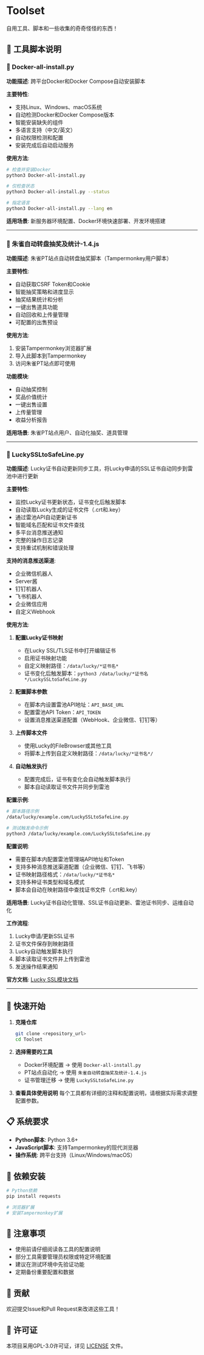 # Toolset

自用工具、脚本和一些收集的奇奇怪怪的东西！

## 📁 工具脚本说明

### 🐳 Docker-all-install.py
**功能描述**: 跨平台Docker和Docker Compose自动安装脚本

**主要特性**:
- 支持Linux、Windows、macOS系统
- 自动检测Docker和Docker Compose版本
- 智能安装缺失的组件
- 多语言支持（中文/英文）
- 自动权限检测和配置
- 安装完成后自动启动服务

**使用方法**:
```bash
# 检查并安装Docker
python3 Docker-all-install.py

# 仅检查状态
python3 Docker-all-install.py --status

# 指定语言
python3 Docker-all-install.py --lang en
```

**适用场景**: 新服务器环境配置、Docker环境快速部署、开发环境搭建

---

### 🎯 朱雀自动转盘抽奖及统计-1.4.js
**功能描述**: 朱雀PT站点自动转盘抽奖脚本（Tampermonkey用户脚本）

**主要特性**:
- 自动获取CSRF Token和Cookie
- 智能抽奖策略和进度显示
- 抽奖结果统计和分析
- 一键出售道具功能
- 自动回收和上传量管理
- 可配置的出售预设

**使用方法**:
1. 安装Tampermonkey浏览器扩展
2. 导入此脚本到Tampermonkey
3. 访问朱雀PT站点即可使用

**功能模块**:
- 自动抽奖控制
- 奖品价值统计
- 一键出售设置
- 上传量管理
- 收益分析报告

**适用场景**: 朱雀PT站点用户、自动化抽奖、道具管理

---

### 🔐 LuckySSLtoSafeLine.py
**功能描述**: Lucky证书自动更新同步工具，将Lucky申请的SSL证书自动同步到雷池中进行更新

**主要特性**:
- 监控Lucky证书更新状态，证书变化后触发脚本
- 自动读取Lucky生成的证书文件（.crt和.key）
- 通过雷池API自动更新证书
- 智能域名匹配和证书文件查找
- 多平台消息推送通知
- 完整的操作日志记录
- 支持重试机制和错误处理

**支持的消息推送渠道**:
- 企业微信机器人
- Server酱
- 钉钉机器人
- 飞书机器人
- 企业微信应用
- 自定义Webhook

**使用方法**:

1. **配置Lucky证书映射**
   - 在Lucky SSL/TLS证书中打开编辑证书
   - 启用证书映射功能
   - 自定义映射路径：`/data/lucky/*证书名*`
   - 证书变化后触发脚本：`python3 /data/lucky/*证书名*/LuckySSLtoSafeLine.py`

2. **配置脚本参数**
   - 在脚本内设置雷池API地址：`API_BASE_URL`
   - 配置雷池API Token：`API_TOKEN`
   - 设置消息推送渠道配置（WebHook、企业微信、钉钉等）

3. **上传脚本文件**
   - 使用Lucky的FileBrowser或其他工具
   - 将脚本上传到自定义映射路径：`/data/lucky/*证书名*/`

4. **自动触发执行**
   - 配置完成后，证书有变化会自动触发脚本执行
   - 脚本自动读取证书文件并同步到雷池

**配置示例**:
```bash
# 脚本路径示例
/data/lucky/example.com/LuckySSLtoSafeLine.py

# 测试触发命令示例
python3 /data/lucky/example.com/LuckySSLtoSafeLine.py
```

**配置说明**:
- 需要在脚本内配置雷池管理端API地址和Token
- 支持多种消息推送渠道配置（企业微信、钉钉、飞书等）
- 证书映射路径格式：`/data/lucky/*证书名*`
- 支持多种证书类型和域名模式
- 脚本会自动在映射路径中查找证书文件（.crt和.key）

**适用场景**: Lucky证书自动化管理、SSL证书自动更新、雷池证书同步、运维自动化

**工作流程**:
1. Lucky申请/更新SSL证书
2. 证书文件保存到映射路径
3. Lucky自动触发脚本执行
4. 脚本读取证书文件并上传到雷池
5. 发送操作结果通知

**官方文档**: [Lucky SSL模块文档](https://lucky666.cn/docs/modules/ssl)

---

## 🚀 快速开始

1. **克隆仓库**
   ```bash
   git clone <repository_url>
   cd Toolset
   ```

2. **选择需要的工具**
   - Docker环境配置 → 使用 `Docker-all-install.py`
   - PT站点自动化 → 使用 `朱雀自动转盘抽奖及统计-1.4.js`
   - 证书管理迁移 → 使用 `LuckySSLtoSafeLine.py`

3. **查看具体使用说明**
   每个工具都有详细的注释和配置说明，请根据实际需求调整配置参数。

## 📋 系统要求

- **Python脚本**: Python 3.6+
- **JavaScript脚本**: 支持Tampermonkey的现代浏览器
- **操作系统**: 跨平台支持（Linux/Windows/macOS）

## 🔧 依赖安装

```bash
# Python依赖
pip install requests

# 浏览器扩展
# 安装Tampermonkey扩展
```

## 📝 注意事项

- 使用前请仔细阅读各工具的配置说明
- 部分工具需要管理员权限或特定环境配置
- 建议在测试环境中先验证功能
- 定期备份重要配置和数据

## 🤝 贡献

欢迎提交Issue和Pull Request来改进这些工具！

## 📄 许可证

本项目采用GPL-3.0许可证，详见 [LICENSE](LICENSE) 文件。
